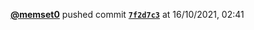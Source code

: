  <a href=https://github.com/memset0><strong>@memset0</strong></a>  pushed commit <a href=https://github.com/memset0/memset0/commit/7f2d7c354971477be5c61589b6382333233f253e><strong><code>7f2d7c3</code></strong></a>  at 16/10/2021, 02:41 
